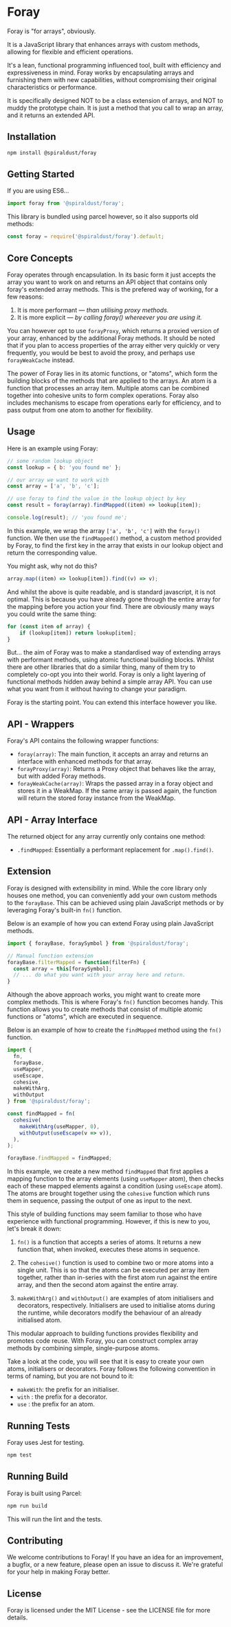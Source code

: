 # Foray

Foray is "for arrays", obviously.

It is a JavaScript library that enhances arrays with custom methods, allowing for flexible and efficient operations.

It's a lean, functional programming influenced tool, built with efficiency and expressiveness in mind. Foray works by encapsulating arrays and furnishing them with new capabilities, without compromising their original characteristics or performance.

It is specifically designed NOT to be a class extension of arrays, and NOT to muddy the prototype chain. It is just a method that you call to wrap an array, and it returns an extended API.

## Installation

```bash
npm install @spiraldust/foray
```

## Getting Started

If you are using ES6...

```javascript
import foray from '@spiraldust/foray';
```

This library is bundled using parcel however, so it also supports old methods:

```javascript
const foray = require('@spiraldust/foray').default;
```

## Core Concepts

Foray operates through encapsulation. In its basic form it just accepts the array you want to work on and returns an API object that contains only foray's extended array methods. This is the prefered way of working, for a few reasons:

1. It is more performant — _than utilising proxy methods._
2. It is more explicit — _by calling foray() whereever you are using it._

You can however opt to use `forayProxy`, which returns a proxied version of your array, enhanced by the additional Foray methods. It should be noted that if you plan to access properties of the array either very quickly or very frequently, you would be best to avoid the proxy, and perhaps use `forayWeakCache` instead.

The power of Foray lies in its atomic functions, or "atoms", which form the building blocks of the methods that are applied to the arrays. An atom is a function that processes an array item. Multiple atoms can be combined together into cohesive units to form complex operations. Foray also includes mechanisms to escape from operations early for efficiency, and to pass output from one atom to another for flexibility.

## Usage

Here is an example using Foray:

```javascript
// some random lookup object
const lookup = { b: 'you found me' };

// our array we want to work with
const array = ['a', 'b', 'c'];

// use foray to find the value in the lookup object by key
const result = foray(array).findMapped((item) => lookup[item]);

console.log(result); // 'you found me';
```

In this example, we wrap the array `['a', 'b', 'c']` with the `foray()` function. We then use the `findMapped()` method, a custom method provided by Foray, to find the first key in the array that exists in our lookup object and return the corresponding value.

You might ask, why not do this?

```javascript
array.map((item) => lookup[item]).find((v) => v);
```

And whilst the above is quite readable, and is standard javascript, it is not optimal. This is because you have already gone through the entire array for the mapping before you action your find. There are obviously many ways you could write the same thing:

```javascript
for (const item of array) {
    if (lookup[item]) return lookup[item];
}
```

But... the aim of Foray was to make a standardised way of extending arrays with performant methods, using atomic functional building blocks. Whilst there are other libraries that do a similar thing, many of them try to completely co-opt you into their world. Foray is only a light layering of functional methods hidden away behind a simple array API. You can use what you want from it without having to change your paradigm.

Foray is the starting point. You can extend this interface however you like.

## API - Wrappers

Foray's API contains the following wrapper functions:

- `foray(array)`: The main function, it accepts an array and returns an interface with enhanced methods for that array.
- `forayProxy(array)`: Returns a Proxy object that behaves like the array, but with added Foray methods.
- `forayWeakCache(array)`: Wraps the passed array in a foray object and stores it in a WeakMap. If the same array is passed again, the function will return the stored foray instance from the WeakMap.

## API - Array Interface

The returned object for any array currently only contains one method:

- `.findMapped`: Essentially a performant replacement for `.map().find()`.

## Extension

Foray is designed with extensibility in mind. While the core library only houses one method, you can conveniently add your own custom methods to the `forayBase`. This can be achieved using plain JavaScript methods or by leveraging Foray's built-in `fn()` function.

Below is an example of how you can extend Foray using plain JavaScript methods.

```javascript
import { forayBase, foraySymbol } from '@spiraldust/foray';

// Manual function extension
forayBase.filterMapped = function(filterFn) {
  const array = this[foraySymbol];
  // ... do what you want with your array here and return.
}
```

Although the above approach works, you might want to create more complex methods. This is where Foray's `fn()` function becomes handy. This function allows you to create methods that consist of multiple atomic functions or "atoms", which are executed in sequence.

Below is an example of how to create the `findMapped` method using the `fn()` function.

```javascript
import {
  fn,
  forayBase,
  useMapper,
  useEscape,
  cohesive,
  makeWithArg,
  withOutput
} from '@spiraldust/foray';

const findMapped = fn(
  cohesive(
    makeWithArg(useMapper, 0),
    withOutput(useEscape(v => v)),
  ),
);

forayBase.findMapped = findMapped;
```

In this example, we create a new method `findMapped` that first applies a mapping function to the array elements (using `useMapper` atom), then checks each of these mapped elements against a condition (using `useEscape` atom). The atoms are brought together using the `cohesive` function which runs them in sequence, passing the output of one as input to the next.

This style of building functions may seem familiar to those who have experience with functional programming. However, if this is new to you, let's break it down:

1. `fn()` is a function that accepts a series of atoms. It returns a new function that, when invoked, executes these atoms in sequence.

2. The `cohesive()` function is used to combine two or more atoms into a single unit. This is so that the atoms can be executed per array item together, rather than in-series with the first atom run against the entire array, and then the second atom against the entire array.

3. `makeWithArg()` and `withOutput()` are examples of atom initialisers and decorators, respectively. Initialisers are used to initialise atoms during the runtime, while decorators modify the behaviour of an already initialised atom.

This modular approach to building functions provides flexibility and promotes code reuse. With Foray, you can construct complex array methods by combining simple, single-purpose atoms.

Take a look at the code, you will see that it is easy to create your own atoms, initialisers or decorators. Foray follows the following convention in terms of naming, but you are not bound to it:

- `makeWith`: the prefix for an initialiser.
- `with` : the prefix for a decorator.
- `use` : the prefix for an atom.

## Running Tests

Foray uses Jest for testing.

```bash
npm test
```

## Running Build

Foray is built using Parcel:

```bash
npm run build
```

This will run the lint and the tests.

## Contributing

We welcome contributions to Foray! If you have an idea for an improvement, a bugfix, or a new feature, please open an issue to discuss it. We're grateful for your help in making Foray better.

## License

Foray is licensed under the MIT License - see the LICENSE file for more details.
